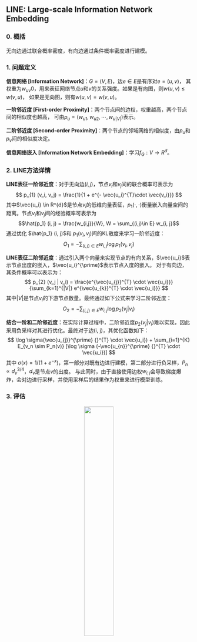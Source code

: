 ## LINE: Large-scale Information Network Embedding


### 0. 概括

 无向边通过联合概率密度，有向边通过条件概率密度进行建模。


### 1. 问题定义

 **信息网络 [Information Network]**：$G=(V, E)$，边$e\in E$是有序对$e=(u, v)$，
 其权重为$w_{uv}  0$，用来表征网络节点$u$和$v$的关系强度。如果是有向图，则$w(u, v) \leq w(v, u)$，
 如果是无向图，则有$w(u, v) = w(v, u)$。

 **一阶邻近度 [First-order Proximity]**：两个节点间的边权，权重越高，两个节点间的相似度也越高，
 可由$p_u=(w_{u1}, w_{u2}, \cdots, w_{u|V|})$表示。
 
 **二阶邻近度 [Second-order Proximity]**：两个节点的邻域网络的相似度，由$p_u$和$p_v$间的相似度决定。
 
 **信息网络嵌入 [Information Network Embedding]**：学习$f_G: V \rightarrow R^{d}$。


### 2. LINE方法详情

 **LINE表征一阶邻近度**：对于无向边$(i, j)$，节点$v_i$和$v_j$间的联合概率可表示为
 $$ p_{1} (v_i, v_j) = \frac{1}{1 + e^{- \vec{u_i}^{T}\cdot \vec{v_i}}} $$
 其中$\vec{u_i} \in R^{d}$是节点$v_i$的低维向量表征，$p_1 (\cdot, \cdot)$衡量嵌入向量空间的距离。节点$v_i$和$v_j$间的经验概率可表示为 
 $$\hat{p_1} (i, j) = \frac{w_{i,j}}{W}, W = \sum_{(i,j)\in E} w_{i, j}$$
 通过优化 $\hat{p_1} (i, j)$和 $p_{1} (v_i, v_j)$间的KL散度来学习一阶邻近度：
 $$ O_1 = - \sum_{(i, j)\in E} w_{i, j} \log p_1 (v_i, v_j) $$
 
 **LINE表征二阶邻近度**：通过引入两个向量来实现节点的有向关系，$\vec{u_i}$表示节点出度的嵌入，$\vec{u_i}^{\prime}$表示节点入度的嵌入。
 对于有向边，其条件概率可以表示为： 
 $$ p_{2} (v_j | v_i) = \frac{e^{\vec{u_{j}}^{T} \cdot \vec{u_i}}}{\sum_{k=1}^{|V|} e^{\vec{u_{k}}^{T} \cdot \vec{u_i}}} $$
 其中$|V|$是节点$v_i$的下游节点数量。最终通过如下公式来学习二阶邻近度：
 $$ O_2 = - \sum_{(i, j)\in E} w_{i, j} \log p_2 (v_j | v_i) $$
 
 **结合一阶和二阶邻近度**：在实际计算过程中，二阶邻近度$p_2 (v_j | v_i)$难以实现，因此采用负采样对其进行优化。最终对于边(i, j)，其优化函数如下：
 $$ \log \sigma(\vec{u_{j}}^{\prime} {}^{T} \cdot \vec{u_i})  + \sum_{i=1}^{K} E_{v_n \sim P_n(v)} [\log \sigma (-\vec{u_{n}}^{\prime} {}^{T} \cdot \vec{u_i})] $$
 其中 $\sigma(x) = 1 / (1+e^{-x})$，第一部分对既有边进行建模，第二部分进行负采样，$P_n \propto d_{v}^{3/4}$，$d_v$是节点$v$的出度。
 与此同时，由于直接使用边权$w_{i,j}$会导致梯度爆炸，会对边进行采样，并使用采样后的结果作为权重来进行模型训练。


### 3. 评估

<div align="center">
<img src=Graph width=40% />
</div>
